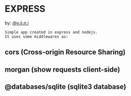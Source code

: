 # EXPRESS
by: [@v.ii.n.i](https://instagram.com/v.ii.n.i)

    Simple app created in express and nodejs.
    It uses some middlewares as:
## cors (Cross-origin Resource Sharing) 
## morgan (show requests client-side)
## @databases/sqlite (sqlite3 database)
